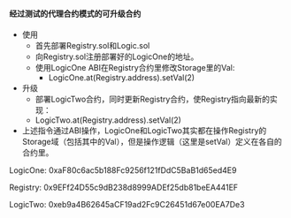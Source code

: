 #### 经过测试的代理合约模式的可升级合约

- 使用
    - 首先部署Registry.sol和Logic.sol
    - 向Registry.sol注册部署好的LogicOne的地址。
    - 使用LogicOne ABI在Registry合约里修改Storage里的Val:
        - LogicOne.at(Registry.address).setVal(2)
- 升级
    - 部署LogicTwo合约，同时更新Registry合约，使Registry指向最新的实现：
    - LogicTwo.at(Registry.address).setVal(2)
- 上述指令通过ABI操作，LogicOne和LogicTwo其实都在操作Registry的Storage域（包括其中的Val），但是操作逻辑（这里是setVal）定义在各自的合约里。

LogicOne:   0xaF80c6ac5b188Fc9256f121fDdC5BaB1d65ed4E9

Registry:   0x9EFf24D55c9dB238d8999ADEf25db81beEA441EF

LogicTwo:   0xeb9a4B62645aCF19ad2Fc9C26451d67e00EA7De3